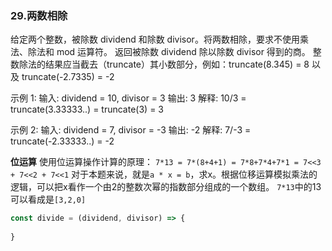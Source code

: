 ### 29.两数相除
给定两个整数，被除数 dividend 和除数 divisor。将两数相除，要求不使用乘法、除法和 mod 运算符。
返回被除数 dividend 除以除数 divisor 得到的商。
整数除法的结果应当截去（truncate）其小数部分，例如：truncate(8.345) = 8 以及 truncate(-2.7335) = -2

示例 1:
输入: dividend = 10, divisor = 3
输出: 3
解释: 10/3 = truncate(3.33333..) = truncate(3) = 3

示例 2:
输入: dividend = 7, divisor = -3
输出: -2
解释: 7/-3 = truncate(-2.33333..) = -2


**位运算**
使用位运算操作计算的原理：
`7*13 = 7*(8+4+1) = 7*8+7*4+7*1 = 7<<3 + 7<<2 + 7<<1`
对于本题来说，就是`a * x = b`，求x。根据位移运算模拟乘法的逻辑，可以把x看作一个由2的整数次幂的指数部分组成的一个数组。
`7*13`中的13可以看成是`[3,2,0]`

```js
const divide = (dividend, divisor) => {
  
}
```